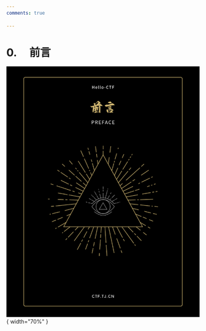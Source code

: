 ```yaml
---
comments: true

---
```


# 0. &nbsp; &nbsp; 前言

<div class="center-table" markdown>

![前言](../assets/covers/Preface.png){ width="70%" }

</div>